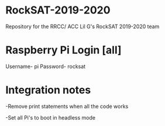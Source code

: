 # RockSAT-2019-2020
Repository for the RRCC/ ACC Lil G's RockSAT 2019-2020 team

# Raspberry Pi Login [all]
Username- pi
Password- rocksat

# Integration notes

-Remove print statements when all the code works

-Set all Pi's to boot in headless mode
